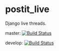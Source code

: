 # postit_live
Django live threads.

master: [![Build Status][travis-badge-master]][travis-link]

develop: [![Build Status][travis-badge-develop]][travis-link]


[travis-badge-master]:https://travis-ci.org/bionikspoon/postit_live.svg?branch=master
[travis-badge-develop]:https://travis-ci.org/bionikspoon/postit_live.svg?branch=develop
[travis-link]:https://travis-ci.org/bionikspoon/postit_live
